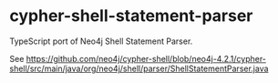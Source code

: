 # cypher-shell-statement-parser

TypeScript port of Neo4j Shell Statement Parser.

See https://github.com/neo4j/cypher-shell/blob/neo4j-4.2.1/cypher-shell/src/main/java/org/neo4j/shell/parser/ShellStatementParser.java

